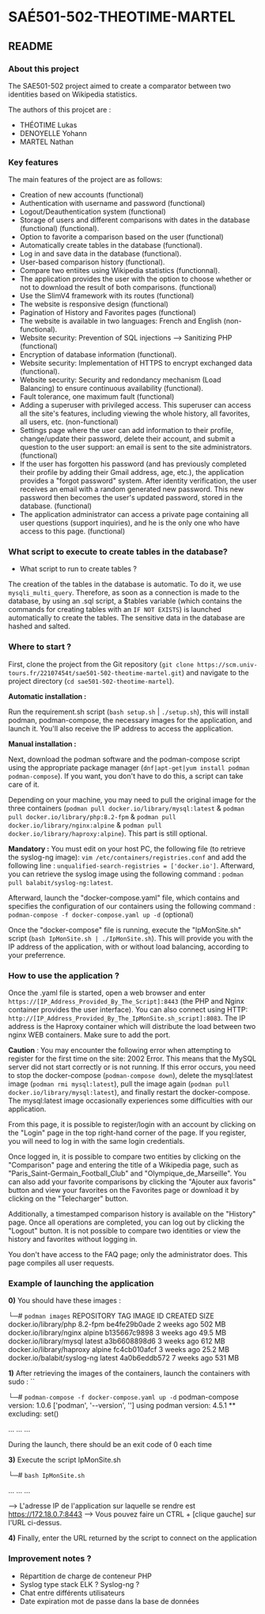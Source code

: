# SAÉ501-502-THEOTIME-MARTEL

## README

### About this project

The SAE501-502 project aimed to create a comparator between two identities based on Wikipedia statistics.

The authors of this projcet are : 

* THÉOTIME Lukas
* DENOYELLE Yohann
* MARTEL Nathan

### Key features

The main features of the project are as follows:

* Creation of new accounts (functional)
* Authentication with username and password (functional)
* Logout/Deauthentication system (functional)
* Storage of users and different comparisons with dates in the database (functional) (functional).
* Option to favorite a comparison based on the user (functional)
* Automatically create tables in the database (functional).
* Log in and save data in the database (functional).
* User-based comparison history (functional).
* Compare two entiites using Wikipedia statistics (functionnal).
* The application provides the user with the option to choose whether or not to download the result of both comparisons. (functional)
* Use the SlimV4 framework with its routes (functional)
* The website is responsive design (functional)
* Pagination of History and Favorites pages (functional)
* The website is available in two languages: French and English (non-functional).
* Website security: Prevention of SQL injections --> Sanitizing PHP (functional)
* Encryption of database information (functional).
* Website security: Implementation of HTTPS to encrypt exchanged data (functional).
* Website security: Security and redondancy mechanism (Load Balancing) to ensure continuous availability (functional).
* Fault tolerance, one maximum fault (functional)
* Adding a superuser with privileged access. This superuser can access all the site's features, including viewing the whole history, all favorites, all users, etc. (non-functional)
* Settings page where the user can add information to their profile, change/update their password, delete their account, and submit a question to the user support: an email is sent to the site administrators. (functional)
* If the user has forgotten his password (and has previously completed their profile by adding their Gmail address, age, etc.), the application provides a "forgot password" system. After identity verification, the user receives an email with a random generated new password. This new password then becomes the user's updated password, stored in the database. (functional)
* The application administrator can access a private page containing all user questions (support inquiries), and he is the only one who have access to this page. (functional)

### What script to execute to create tables in the database?

* What script to run to create tables ?

The creation of the tables in the database is automatic. To do it, we use `mysqli_multi_query`.
Therefore, as soon as a connection is made to the database, by using an .sql script, a $tables variable (which contains the commands for creating tables with an `IF NOT EXISTS`) is launched automatically to create the tables. The sensitive data in the database are hashed and salted.

### Where to start ?

First, clone the project from the Git repository (`git clone https://scm.univ-tours.fr/22107454t/sae501-502-theotime-martel.git`) and navigate to the project directory (`cd sae501-502-theotime-martel`). 

**Automatic installation :** 

Run the requirement.sh script (`bash setup.sh` | `./setup.sh`), this will install podman, podman-compose, the necessary images for the application, and launch it. You'll also receive the IP address to access the application.

**Manual installation :**

Next, download the podman software and the podman-compose script using the appropriate package manager (`dnf|apt-get|yum install podman podman-compose`). If you want, you don't have to do this, a script can take care of it.

Depending on your machine, you may need to pull the original image for the three containers (`podman pull docker.io/library/mysql:latest` & `podman pull docker.io/library/php:8.2-fpm` & `podman pull docker.io/library/nginx:alpine` & `podman pull docker.io/library/haproxy:alpine`). This part is still optional.

**Mandatory :** You must edit on your host PC, the following file (to retrieve the syslog-ng image): `vim /etc/containers/registries.conf`  and add the following line : `unqualified-search-registries = ['docker.io']`. Afterward, you can retrieve the syslog image using the following command : `podman pull balabit/syslog-ng:latest`.

Afterward, launch the "docker-compose.yaml" file, which contains and specifies the configuration of our containers using the following command : `podman-compose -f docker-compose.yaml up -d` (optional)

Once the "docker-compose" file is running, execute the "IpMonSite.sh" script (`bash IpMonSite.sh | ./IpMonSite.sh`). This will provide you with the IP address of the application, with or without load balancing, according to your preferrence.

### How to use the application ?

Once the .yaml file is started, open a web browser and enter `https://[IP_Address_Provided_By_The_Script]:8443` (the PHP and Nginx container provides the user interface). You can also connect using HTTP: `http://[IP_Address_Provided_By_The_IpMonSite.sh_script]:8083`. The IP address is the Haproxy container which will distribute the load between two nginx WEB containers. Make sure to add the port. 

**Caution** : You may encounter the following error when attempting to register for the first time on the site: 2002 Error. This means that the MySQL server did not start correctly or is not running. If this error occurs, you need to stop the docker-compose (`podman-compose down`), delete the mysql:latest image (`podman rmi mysql:latest`), pull the image again (`podman pull docker.io/library/mysql:latest`), and finally restart the docker-compose. The mysql:latest image occasionally experiences some difficulties with our application.

From this page, it is possible to register/login with an account by clicking on the "Login" page in the top right-hand corner of the page. If you register, you will need to log in with the same login credentials.

Once logged in, it is possible to compare two entities by clicking on the "Comparison" page and entering the title of a Wikipedia page, such as "Paris_Saint-Germain_Football_Club" and "Olympique_de_Marseille". You can also add your favorite comparisons by clicking the "Ajouter aux favoris" button and view your favorites on the Favorites page or download it by clicking on the "Telecharger" button.

Additionally, a timestamped comparison history is available on the "History" page. Once all operations are completed, you can log out by clicking the "Logout" button. It is not possible to compare two identities or view the history and favorites without logging in.

You don't have access to the FAQ page; only the administrator does. This page compiles all user requests.

### Example of launching the application

**0)** You should have these images : 

└─# `podman images`
REPOSITORY                                    TAG         IMAGE ID      CREATED       SIZE
docker.io/library/php                         8.2-fpm     be4fe29b0ade  2 weeks ago   502 MB
docker.io/library/nginx                       alpine      b135667c9898  3 weeks ago   49.5 MB
docker.io/library/mysql                       latest      a3b6608898d6  3 weeks ago   612 MB
docker.io/library/haproxy                     alpine      fc4cb010afcf  3 weeks ago   25.2 MB
docker.io/balabit/syslog-ng                   latest      4a0b6eddb572  7 weeks ago   531 MB

**1)** After retrieving the images of the containers, launch the containers with sudo : ``

└─# `podman-compose -f docker-compose.yaml up -d`
podman-compose version: 1.0.6
['podman', '--version', '']
using podman version: 4.5.1
** excluding:  set()

...
...
...

During the launch, there should be an exit code of 0 each time

**3)** Execute the script IpMonSite.sh

└─# `bash IpMonSite.sh` 

...
...
...

--> L'adresse IP de l'application sur laquelle se rendre est https://172.18.0.7:8443
--> Vous pouvez faire un CTRL + [clique gauche] sur l'URL ci-dessus.

**4)** Finally, enter the URL returned by the script to connect on the application

### Improvement notes ?

* Répartition de charge de conteneur PHP
* Syslog type stack ELK ? Syslog-ng ?
* Chat entre différents utilisateurs
* Date expiration mot de passe dans la base de données



<!--
## Getting started

To make it easy for you to get started with GitLab, here's a list of recommended next steps.

Already a pro? Just edit this README.md and make it your own. Want to make it easy? [Use the template at the bottom](#editing-this-readme)!

## Add your files

- [ ] [Create](https://docs.gitlab.com/ee/user/project/repository/web_editor.html#create-a-file) or [upload](https://docs.gitlab.com/ee/user/project/repository/web_editor.html#upload-a-file) files
- [ ] [Add files using the command line](https://docs.gitlab.com/ee/gitlab-basics/add-file.html#add-a-file-using-the-command-line) or push an existing Git repository with the following command:

```
cd existing_repo
git remote add origin https://scm.univ-tours.fr/22107454t/sae501-502-theotime-martel.git
git branch -M main
git push -uf origin main
```

## Integrate with your tools

- [ ] [Set up project integrations](https://scm.univ-tours.fr/22107454t/sae501-502-theotime-martel/-/settings/integrations)

## Collaborate with your team

- [ ] [Invite team members and collaborators](https://docs.gitlab.com/ee/user/project/members/)
- [ ] [Create a new merge request](https://docs.gitlab.com/ee/user/project/merge_requests/creating_merge_requests.html)
- [ ] [Automatically close issues from merge requests](https://docs.gitlab.com/ee/user/project/issues/managing_issues.html#closing-issues-automatically)
- [ ] [Enable merge request approvals](https://docs.gitlab.com/ee/user/project/merge_requests/approvals/)
- [ ] [Automatically merge when pipeline succeeds](https://docs.gitlab.com/ee/user/project/merge_requests/merge_when_pipeline_succeeds.html)

## Test and Deploy

Use the built-in continuous integration in GitLab.

- [ ] [Get started with GitLab CI/CD](https://docs.gitlab.com/ee/ci/quick_start/index.html)
- [ ] [Analyze your code for known vulnerabilities with Static Application Security Testing(SAST)](https://docs.gitlab.com/ee/user/application_security/sast/)
- [ ] [Deploy to Kubernetes, Amazon EC2, or Amazon ECS using Auto Deploy](https://docs.gitlab.com/ee/topics/autodevops/requirements.html)
- [ ] [Use pull-based deployments for improved Kubernetes management](https://docs.gitlab.com/ee/user/clusters/agent/)
- [ ] [Set up protected environments](https://docs.gitlab.com/ee/ci/environments/protected_environments.html)

***

# Editing this README

When you're ready to make this README your own, just edit this file and use the handy template below (or feel free to structure it however you want - this is just a starting point!). Thank you to [makeareadme.com](https://www.makeareadme.com/) for this template.

## Suggestions for a good README
Every project is different, so consider which of these sections apply to yours. The sections used in the template are suggestions for most open source projects. Also keep in mind that while a README can be too long and detailed, too long is better than too short. If you think your README is too long, consider utilizing another form of documentation rather than cutting out information.

## Name
Choose a self-explaining name for your project.

## Description
Let people know what your project can do specifically. Provide context and add a link to any reference visitors might be unfamiliar with. A list of Features or a Background subsection can also be added here. If there are alternatives to your project, this is a good place to list differentiating factors.

## Badges
On some READMEs, you may see small images that convey metadata, such as whether or not all the tests are passing for the project. You can use Shields to add some to your README. Many services also have instructions for adding a badge.

## Visuals
Depending on what you are making, it can be a good idea to include screenshots or even a video (you'll frequently see GIFs rather than actual videos). Tools like ttygif can help, but check out Asciinema for a more sophisticated method.

## Installation
Within a particular ecosystem, there may be a common way of installing things, such as using Yarn, NuGet, or Homebrew. However, consider the possibility that whoever is reading your README is a novice and would like more guidance. Listing specific steps helps remove ambiguity and gets people to using your project as quickly as possible. If it only runs in a specific context like a particular programming language version or operating system or has dependencies that have to be installed manually, also add a Requirements subsection.

## Usage
Use examples liberally, and show the expected output if you can. It's helpful to have inline the smallest example of usage that you can demonstrate, while providing links to more sophisticated examples if they are too long to reasonably include in the README.

## Support
Tell people where they can go to for help. It can be any combination of an issue tracker, a chat room, an email address, etc.

## Roadmap
If you have ideas for releases in the future, it is a good idea to list them in the README.

## Contributing
State if you are open to contributions and what your requirements are for accepting them.

For people who want to make changes to your project, it's helpful to have some documentation on how to get started. Perhaps there is a script that they should run or some environment variables that they need to set. Make these steps explicit. These instructions could also be useful to your future self.

You can also document commands to lint the code or run tests. These steps help to ensure high code quality and reduce the likelihood that the changes inadvertently break something. Having instructions for running tests is especially helpful if it requires external setup, such as starting a Selenium server for testing in a browser.

## Authors and acknowledgment
Show your appreciation to those who have contributed to the project.

## License
For open source projects, say how it is licensed.

## Project status
If you have run out of energy or time for your project, put a note at the top of the README saying that development has slowed down or stopped completely. Someone may choose to fork your project or volunteer to step in as a maintainer or owner, allowing your project to keep going. You can also make an explicit request for maintainers.
-->
